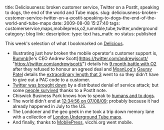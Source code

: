 title: Deliciousness: broken customer service, Twitter on a PostIt, speaking to dogs, the end of the world and Tube maps.
slug: deliciousness-broken-customer-service-twitter-on-a-postit-speaking-to-dogs-the-end-of-the-world-and-tube-maps
date: 2009-08-08 15:27:40
tags: customerservice,maps,mobilepress,o2,rummble,tube,twitter,underground
category: blog
link: 
description: 
type: text
has_math: no
status: published

This week's selection of what I bookmarked on [Delicious](https://www.delicious.com/vicchi "https://www.delicious.com/vicchi").


* Illustrating just how broken the mobile operator's customer support is, [Rummb](https://www.rummble.com/rummble.do "https://www.rummble.com/rummble.do")[le's CEO Andrew Scott](https://twitter.com/andrewjscott/ "https://twitter.com/andrewjscott/") details his [9 month battle with O2](https://www.mobileindustryreview.com/2009/08/guest_post_andrew_from_rummble_on_the_curious_case_of_john_nordstrm.html "https://www.mobileindustryreview.com/2009/08/guest_post_andrew_from_rummble_on_the_curious_case_of_john_nordstrm.html") after they refused to honour an agreed deal and [MoanLog's](https://www.moanlog.com/ "https://www.moanlog.com/") [Gaurav Patel](https://twitter.com/gauravity/ "https://twitter.com/gauravity/") details the [extraordinary length that 3](https://www.youtube.com/watch?v=YJDyZkwqQYY&eurl=http%3A%2F%2Fwww%2Etheregister%2Eco%2Euk%2F2009%2F08%2F04%2Fnumber%5Fportability%2F&feature=player_embedded "https://www.youtube.com/watch?v=YJDyZkwqQYY&eurl=http%3A%2F%2Fwww%2Etheregister%2Eco%2Euk%2F2009%2F08%2F04%2Fnumber%5Fportability%2F&feature=player_embedded") went to so they didn't have to give out a PAC code to a customer.
* [Twitter was brought down](https://status.twitter.com/post/157191978/ongoing-denial-of-service-attack "https://status.twitter.com/post/157191978/ongoing-denial-of-service-attack") by a distributed denial of service attack; but some [people survived](https://www.flickr.com/photos/colm/3795446612 "https://www.flickr.com/photos/colm/3795446612") thanks to a PostIt note.
* Chiswick Business Park knows how to speak to [humans and to dogs](https://www.mobypicture.com/user/andrewgrill/view/409039 "https://www.mobypicture.com/user/andrewgrill/view/409039").
* The world didn't end at [12:34:56 on 07/08/09](https://twitpic.com/d5hp9 "https://twitpic.com/d5hp9"); probably because it had already happened in July to the US.
* The Londoner and the geo geek in me took a trip down memory lane with a collection of [London Underground Tube maps](https://www.verydodgy.com/tube/ "https://www.verydodgy.com/tube/").
* And finally, thanks to [MobilePress](https://mobilepress.co.za/ "https://mobilepress.co.za/"), vicchi.org went mobile.


